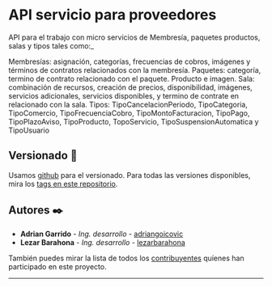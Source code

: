 # API servicio para proveedores

API para el trabajo con micro servicios de Membresía, paquetes productos, salas y tipos tales como:_

Membresías: asignación, categorías, frecuencias de cobros, imágenes y términos de contratos relacionados con la membresía.
Paquetes: categoría, termino de contrato relacionado con el paquete.
Producto e imagen.
Sala: combinación de recursos, creación de precios, disponibilidad, imágenes, servicios adicionales, servicios disponibles, y termino de contrate en relacionado con la sala.
Tipos: TipoCancelacionPeriodo, TipoCategoria, TipoComercio, TipoFrecuenciaCobro, TipoMontoFacturacion, TipoPago, TipoPlazoAviso, TipoProducto, TopoServicio, TipoSuspensionAutomatica y TipoUsuario



## Versionado 📌

Usamos [github](https://github.com) para el versionado. Para todas las versiones disponibles, mira los [tags en este repositorio](https://github.com/HomeWorkMx).

## Autores ✒️


* **Adrian Garrido** - *Ing. desarrollo* - [adriangoicovic](https://github.com/adriangoicovic)
* **Lezar Barahona** - *Ing. desarrollo* - [lezarbarahona](https://github.com/lezarbarahona)

También puedes mirar la lista de todos los [contribuyentes](https://github.com/orgs/HomeWorkMx/people) quíenes han participado en este proyecto. 


---